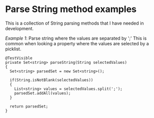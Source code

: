 # Parse String method examples

This is a collection of String parsing methods that I have needed in development.

_Example 1_: Parse string where the values are separated by ';' This is common when looking a property where the values are selected by a picklist.

```apex
@TestVisible
private Set<string> parseString(String selectedValues)
{
  Set<string> parsedSet = new Set<string>();

  if(String.isNotBlank(selectedValues))
  {
    List<string> values = selectedValues.split(';');
    parsedSet.addAll(values);
  }

  return parsedSet;
}
```
